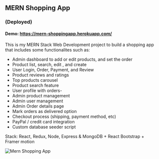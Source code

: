 ## MERN Shopping App

### (Deployed)

#### Demo: https://mern-shoppingapp.herokuapp.com/

This is my MERN Stack Web Development project to build a shopping app that includes some functionalites such as:

- Admin dashboard to add or edit products, and set the order
- Product list, search, edit , and create
- User Login, Order, Payment, and Review
- Product reviews and ratings
- Top products carousel
- Product search feature
- User profile with orders-
- Admin product management
- Admin user management
- Admin Order details page
- Mark orders as delivered option
- Checkout process (shipping, payment method, etc)
- PayPal / credit card integration
- Custom database seeder script

Stack: React, Redux, Node, Express & MongoDB + React Bootstrap + Framer motion

![Mern Shopping App](https://cdn.dribbble.com/users/6153495/screenshots/14332661/media/52809175e0154431803a32f836e025a5.png)
